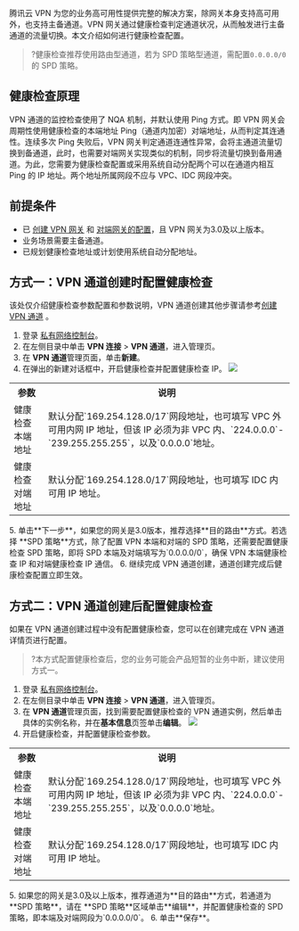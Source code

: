 腾讯云 VPN 为您的业务高可用性提供完整的解决方案，除网关本身支持高可用外，也支持主备通道。VPN 网关通过健康检查判定通道状况，从而触发进行主备通道的流量切换。本文介绍如何进行健康检查配置。
>?健康检查推荐使用路由型通道，若为 SPD 策略型通道，需配置`0.0.0.0/0`的 SPD 策略。
>

## 健康检查原理
VPN 通道的监控检查使用了 NQA 机制，并默认使用 Ping 方式。即 VPN 网关会周期性使用健康检查的本端地址 Ping（通道内加密）对端地址，从而判定其连通性。连续多次 Ping 失败后，VPN 网关判定通道连通性异常，会将主通道流量切换到备通道，此时，也需要对端网关实现类似的机制，同步将流量切换到备用通道。为此，您需要为健康检查配置或采用系统自动分配两个可以在通道内相互 Ping 的 IP 地址。两个地址所属网段不应与 VPC、IDC 网段冲突。 

## 前提条件
- 已 [创建 VPN 网关](https://cloud.tencent.com/document/product/554/52861) 和 [对端网关的配置](https://cloud.tencent.com/document/product/554/52865)，且 VPN 网关为3.0及以上版本。
- 业务场景需要主备通道。
- 已规划健康检查地址或计划使用系统自动分配地址。

## 方式一：VPN 通道创建时配置健康检查
该处仅介绍健康检查参数配置和参数说明，VPN 通道创建其他步骤请参考[创建 VPN 通道](https://cloud.tencent.com/document/product/554/52864) 。
1. 登录 [私有网络控制台](https://console.cloud.tencent.com/vpc/vpc?rid=1)。
2. 在左侧目录中单击 **VPN 连接** > **VPN 通道**，进入管理页。
3. 在 **VPN 通道**管理页面，单击**新建**。
4. 在弹出的新建对话框中，开启健康检查并配置健康检查 IP。
![](https://qcloudimg.tencent-cloud.cn/raw/5954bc2bea173174800eb124db8ab663.png)
<table>
<tr>
<th>参数</th>
<th>说明</th>
</tr>
<tr>
<td>健康检查本端地址</td>
<td>默认分配`169.254.128.0/17`网段地址，也可填写 VPC 外可用内网 IP 地址，但该 IP 必须为非 VPC 内、`224.0.0.0`-`239.255.255.255`，以及`0.0.0.0`地址。</td>
</tr>
<tr>
<td>健康检查对端地址</td>
<td> 默认分配`169.254.128.0/17`网段地址，也可填写 IDC 内可用 IP 地址。</td>
</tr>
</table>
5. 单击**下一步**，如果您的网关是3.0版本，推荐选择**目的路由**方式。若选择 **SPD 策略**方式，除了配置 VPN 本端和对端的 SPD 策略，还需要配置健康检查 SPD 策略，即将 SPD 本端及对端填写为`0.0.0.0/0`，确保 VPN 本端健康检查 IP 和对端健康检查 IP 通信。
6. 继续完成 VPN 通道创建，通道创建完成后健康检查配置立即生效。

## 方式二：VPN 通道创建后配置健康检查
如果在 VPN 通道创建过程中没有配置健康检查，您可以在创建完成在 VPN 通道详情页进行配置。
>?本方式配置健康检查后，您的业务可能会产品短暂的业务中断，建议使用方式一。
>
1. 登录 [私有网络控制台](https://console.cloud.tencent.com/vpc/vpc?rid=1)。
2. 在左侧目录中单击 **VPN 连接** > **VPN 通道**，进入管理页。
3. 在 **VPN 通道**管理页面，找到需要配置健康检查的 VPN 通道实例，然后单击具体的实例名称，并在**基本信息**页签单击**编辑**。
![](https://qcloudimg.tencent-cloud.cn/raw/a1826182b4c4bcd3296f94a5728b86ad.png)
4. 开启健康检查，并配置健康检查参数。
<table>
<tr>
<th>参数</th>
<th>说明</th>
</tr>
<tr>
<td>健康检查本端地址</td>
<td>默认分配`169.254.128.0/17`网段地址，也可填写 VPC 外可用内网 IP 地址，但该 IP 必须为非 VPC 内、`224.0.0.0`-`239.255.255.255`，以及`0.0.0.0`地址。</td>
</tr>
<tr>
<td>健康检查对端地址</td>
<td> 默认分配`169.254.128.0/17`网段地址，也可填写 IDC 内可用 IP 地址。</td>
</tr>
</table>
5. 如果您的网关是3.0及以上版本，推荐通道为**目的路由**方式，若通道为**SPD 策略**，请在 **SPD 策略**区域单击**编辑**，并配置健康检查的 SPD 策略，即本端及对端网段为`0.0.0.0/0`。
6. 单击**保存**。
